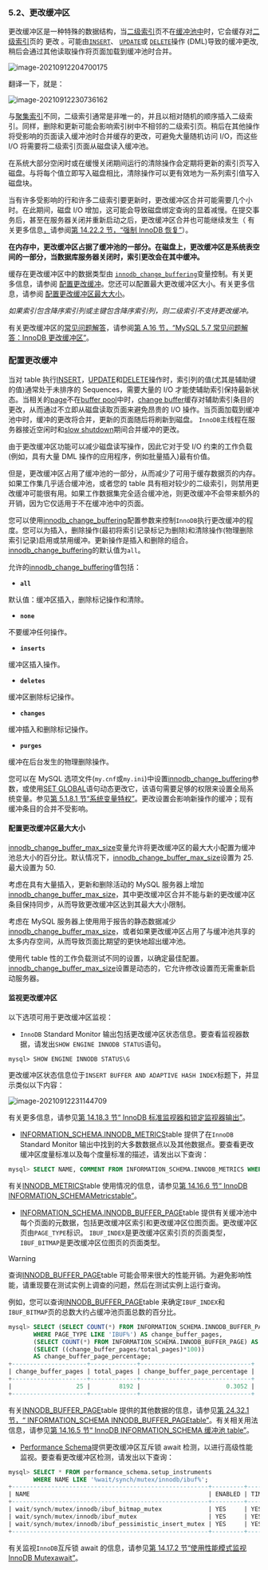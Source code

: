 ### 5.2、更改缓冲区

更改缓冲区是一种特殊的数据结构，当[二级索引](https://dev.mysql.com/doc/refman/5.7/en/glossary.html#glos_secondary_index)页不在[缓冲池中](https://dev.mysql.com/doc/refman/5.7/en/glossary.html#glos_buffer_pool)时，它会缓存对[二级索引](https://dev.mysql.com/doc/refman/5.7/en/glossary.html#glos_secondary_index)页的 更改 。可能由[`INSERT`](https://dev.mysql.com/doc/refman/5.7/en/insert.html)、 [`UPDATE`](https://dev.mysql.com/doc/refman/5.7/en/update.html)或 [`DELETE`](https://dev.mysql.com/doc/refman/5.7/en/delete.html)操作 (DML)导致的缓冲更改, 稍后会通过其他读取操作将页面加载到缓冲池时合并。

![image-20210912204700175](C:\Users\Administrator\AppData\Roaming\Typora\typora-user-images\image-20210912204700175.png)

翻译一下，就是：

![image-20210912230736162](C:\Users\Administrator\AppData\Roaming\Typora\typora-user-images\image-20210912230736162.png)

与[聚集索引](https://dev.mysql.com/doc/refman/5.7/en/glossary.html#glos_clustered_index)不同，二级索引通常是非唯一的，并且以相对随机的顺序插入二级索引。同样，删除和更新可能会影响索引树中不相邻的二级索引页。稍后在其他操作将受影响的页面读入缓冲池时合并缓存的更改，可避免大量随机访问 I/O，而这些 I/O 将需要将二级索引页面从磁盘读入缓冲池。

在系统大部分空闲时或在缓慢关闭期间运行的清除操作会定期将更新的索引页写入磁盘。与将每个值立即写入磁盘相比，清除操作可以更有效地为一系列索引值写入磁盘块。

当有许多受影响的行和许多二级索引要更新时，更改缓冲区合并可能需要几个小时。在此期间，磁盘 I/O 增加，这可能会导致磁盘绑定查询的显着减慢。在提交事务后，甚至在服务器关闭并重新启动之后，更改缓冲区合并也可能继续发生（ 有关更多信息[，](https://dev.mysql.com/doc/refman/5.7/en/forcing-innodb-recovery.html)请参阅[第 14.22.2 节，“强制 InnoDB 恢复”](https://dev.mysql.com/doc/refman/5.7/en/forcing-innodb-recovery.html)）。

**在内存中，更改缓冲区占据了缓冲池的一部分。在磁盘上，更改缓冲区是系统表空间的一部分，当数据库服务器关闭时，索引更改会在其中缓冲。**

缓存在更改缓冲区中的数据类型由 [`innodb_change_buffering`](https://dev.mysql.com/doc/refman/5.7/en/innodb-parameters.html#sysvar_innodb_change_buffering)变量控制。有关更多信息，请参阅 [配置更改缓冲](https://dev.mysql.com/doc/refman/5.7/en/innodb-change-buffer.html#innodb-change-buffer-configuration)。您还可以配置最大更改缓冲区大小。有关更多信息，请参阅 [配置更改缓冲区最大大小](https://dev.mysql.com/doc/refman/5.7/en/innodb-change-buffer.html#innodb-change-buffer-maximum-size)。

*如果索引包含降序索引列或主键包含降序索引列，则二级索引不支持更改缓冲。*

有关更改缓冲区的[常见问题解答](https://dev.mysql.com/doc/refman/5.7/en/faqs-innodb-change-buffer.html)，请参阅[第 A.16 节，“MySQL 5.7 常见问题解答：InnoDB 更改缓冲区”](https://dev.mysql.com/doc/refman/5.7/en/faqs-innodb-change-buffer.html)。



### 配置更改缓冲

当对 table 执行[INSERT](https://www.docs4dev.com/docs/zh/mysql/5.7/reference/insert.html)，[UPDATE](https://www.docs4dev.com/docs/zh/mysql/5.7/reference/update.html)和[DELETE](https://www.docs4dev.com/docs/zh/mysql/5.7/reference/delete.html)操作时，索引列的值(尤其是辅助键的值)通常处于未排序的 Sequences，需要大量的 I/O 才能使辅助索引保持最新状态。当相关的[page](https://www.docs4dev.com/docs/zh/mysql/5.7/reference/glossary.html#glos_change_buffer)不在[buffer pool](https://www.docs4dev.com/docs/zh/mysql/5.7/reference/glossary.html#glos_page)中时，[change buffer](https://www.docs4dev.com/docs/zh/mysql/5.7/reference/glossary.html#glos_buffer_pool)缓存对辅助索引条目的更改，从而通过不立即从磁盘读取页面来避免昂贵的 I/O 操作。当页面加载到缓冲池中时，缓冲的更改将合并，更新的页面随后将刷新到磁盘。 `InnoDB`主线程在服务器接近空闲时和[slow shutdown](https://www.docs4dev.com/docs/zh/mysql/5.7/reference/glossary.html#glos_slow_shutdown)期间合并缓冲的更改。

由于更改缓冲区功能可以减少磁盘读写操作，因此它对于受 I/O 约束的工作负载(例如，具有大量 DML 操作的应用程序，例如批量插入)最有价值。

但是，更改缓冲区占用了缓冲池的一部分，从而减少了可用于缓存数据页的内存。如果工作集几乎适合缓冲池，或者您的 table 具有相对较少的二级索引，则禁用更改缓冲可能很有用。如果工作数据集完全适合缓冲池，则更改缓冲不会带来额外的开销，因为它仅适用于不在缓冲池中的页面。

您可以使用[innodb_change_buffering](https://www.docs4dev.com/docs/zh/mysql/5.7/reference/innodb-parameters.html#sysvar_innodb_change_buffering)配置参数来控制`InnoDB`执行更改缓冲的程度。您可以为插入，删除操作(最初将索引记录标记为删除)和清除操作(物理删除索引记录)启用或禁用缓冲。更新操作是插入和删除的组合。 [innodb_change_buffering](https://www.docs4dev.com/docs/zh/mysql/5.7/reference/innodb-parameters.html#sysvar_innodb_change_buffering)的默认值为`all`。

允许的[innodb_change_buffering](https://www.docs4dev.com/docs/zh/mysql/5.7/reference/innodb-parameters.html#sysvar_innodb_change_buffering)值包括：

- **`all`**

默认值：缓冲区插入，删除标记操作和清除。

- **`none`**

不要缓冲任何操作。

- **`inserts`**

缓冲区插入操作。

- **`deletes`**

缓冲区删除标记操作。

- **`changes`**

缓冲插入和删除标记操作。

- **`purges`**

缓冲在后台发生的物理删除操作。

您可以在 MySQL 选项文件(`my.cnf`或`my.ini`)中设置[innodb_change_buffering](https://www.docs4dev.com/docs/zh/mysql/5.7/reference/innodb-parameters.html#sysvar_innodb_change_buffering)参数，或使用[SET GLOBAL](https://www.docs4dev.com/docs/zh/mysql/5.7/reference/set-variable.html)语句动态更改它，该语句需要足够的权限来设置全局系统变量。参见[第 5.1.8.1 节“系统变量特权”](https://www.docs4dev.com/docs/zh/mysql/5.7/reference/system-variable-privileges.html)。更改设置会影响新操作的缓冲；现有缓冲条目的合并不受影响。

#### 配置更改缓冲区最大大小

[innodb_change_buffer_max_size](https://www.docs4dev.com/docs/zh/mysql/5.7/reference/innodb-parameters.html#sysvar_innodb_change_buffer_max_size)变量允许将更改缓冲区的最大大小配置为缓冲池总大小的百分比。默认情况下，[innodb_change_buffer_max_size](https://www.docs4dev.com/docs/zh/mysql/5.7/reference/innodb-parameters.html#sysvar_innodb_change_buffer_max_size)设置为 25.最大设置为 50.

考虑在具有大量插入，更新和删除活动的 MySQL 服务器上增加[innodb_change_buffer_max_size](https://www.docs4dev.com/docs/zh/mysql/5.7/reference/innodb-parameters.html#sysvar_innodb_change_buffer_max_size)，其中更改缓冲区合并不能与新的更改缓冲区条目保持同步，从而导致更改缓冲区达到其最大大小限制。

考虑在 MySQL 服务器上使用用于报告的静态数据减少[innodb_change_buffer_max_size](https://www.docs4dev.com/docs/zh/mysql/5.7/reference/innodb-parameters.html#sysvar_innodb_change_buffer_max_size)，或者如果更改缓冲区占用了与缓冲池共享的太多内存空间，从而导致页面比期望的更快地超出缓冲池。

使用代 table 性的工作负载测试不同的设置，以确定最佳配置。 [innodb_change_buffer_max_size](https://www.docs4dev.com/docs/zh/mysql/5.7/reference/innodb-parameters.html#sysvar_innodb_change_buffer_max_size)设置是动态的，它允许修改设置而无需重新启动服务器。



#### 监视更改缓冲区



以下选项可用于更改缓冲区监视：

- `InnoDB` Standard Monitor 输出包括更改缓冲区状态信息。要查看监视器数据，请发出`SHOW ENGINE INNODB STATUS`语句。

```shell
mysql> SHOW ENGINE INNODB STATUS\G
```

更改缓冲区状态信息位于`INSERT BUFFER AND ADAPTIVE HASH INDEX`标题下，并显示类似以下内容：

![image-20210912231144709](C:\Users\Administrator\AppData\Roaming\Typora\typora-user-images\image-20210912231144709.png)

有关更多信息，请参见[第 14.18.3 节“ InnoDB 标准监视器和锁定监视器输出”](https://www.docs4dev.com/docs/zh/mysql/5.7/reference/innodb-standard-monitor.html)。

- [INFORMATION_SCHEMA.INNODB_METRICS](https://www.docs4dev.com/docs/zh/mysql/5.7/reference/information-schema-innodb-metrics-table.html)table 提供了在`InnoDB` Standard Monitor 输出中找到的大多数数据点以及其他数据点。要查看更改缓冲区度量标准以及每个度量标准的描述，请发出以下查询：

```sql
mysql> SELECT NAME, COMMENT FROM INFORMATION_SCHEMA.INNODB_METRICS WHERE NAME LIKE '%ibuf%'\G
```

有关[INNODB_METRICS](https://www.docs4dev.com/docs/zh/mysql/5.7/reference/information-schema-innodb-metrics-table.html)table 使用情况的信息，请参见[第 14.16.6 节“ InnoDB INFORMATION_SCHEMAMetricstable”](https://www.docs4dev.com/docs/zh/mysql/5.7/reference/innodb-information-schema-metrics-table.html)。

- [INFORMATION_SCHEMA.INNODB_BUFFER_PAGE](https://www.docs4dev.com/docs/zh/mysql/5.7/reference/information-schema-innodb-buffer-page-table.html)table 提供有关缓冲池中每个页面的元数据，包括更改缓冲区索引和更改缓冲区位图页面。更改缓冲区页由`PAGE_TYPE`标识。 `IBUF_INDEX`是更改缓冲区索引页的页面类型，`IBUF_BITMAP`是更改缓冲区位图页的页面类型。

Warning

查询[INNODB_BUFFER_PAGE](https://www.docs4dev.com/docs/zh/mysql/5.7/reference/information-schema-innodb-buffer-page-table.html)table 可能会带来很大的性能开销。为避免影响性能，请重现要在测试实例上调查的问题，然后在测试实例上运行查询。

例如，您可以查询[INNODB_BUFFER_PAGE](https://www.docs4dev.com/docs/zh/mysql/5.7/reference/information-schema-innodb-buffer-page-table.html)table 来确定`IBUF_INDEX`和`IBUF_BITMAP`页的总数大约占缓冲池页面总数的百分比。

```sql
mysql> SELECT (SELECT COUNT(*) FROM INFORMATION_SCHEMA.INNODB_BUFFER_PAGE
       WHERE PAGE_TYPE LIKE 'IBUF%') AS change_buffer_pages,
       (SELECT COUNT(*) FROM INFORMATION_SCHEMA.INNODB_BUFFER_PAGE) AS total_pages,
       (SELECT ((change_buffer_pages/total_pages)*100))
       AS change_buffer_page_percentage;
+---------------------+-------------+-------------------------------+
| change_buffer_pages | total_pages | change_buffer_page_percentage |
+---------------------+-------------+-------------------------------+
|                  25 |        8192 |                        0.3052 |
+---------------------+-------------+-------------------------------+
```

有关[INNODB_BUFFER_PAGE](https://www.docs4dev.com/docs/zh/mysql/5.7/reference/information-schema-innodb-buffer-page-table.html)table 提供的其他数据的信息，请参见[第 24.32.1 节，“ INFORMATION_SCHEMA INNODB_BUFFER_PAGEtable”](https://www.docs4dev.com/docs/zh/mysql/5.7/reference/information-schema-innodb-buffer-page-table.html)。有关相关用法信息，请参见[第 14.16.5 节“ InnoDB INFORMATION_SCHEMA 缓冲池 table”](https://www.docs4dev.com/docs/zh/mysql/5.7/reference/innodb-information-schema-buffer-pool-tables.html)。

- [Performance Schema](https://www.docs4dev.com/docs/zh/mysql/5.7/reference/performance-schema.html)提供更改缓冲区互斥锁 await 检测，以进行高级性能监视。要查看更改缓冲区检测，请发出以下查询：

```sql
mysql> SELECT * FROM performance_schema.setup_instruments
       WHERE NAME LIKE '%wait/synch/mutex/innodb/ibuf%';
+-------------------------------------------------------+---------+-------+
| NAME                                                  | ENABLED | TIMED |
+-------------------------------------------------------+---------+-------+
| wait/synch/mutex/innodb/ibuf_bitmap_mutex             | YES     | YES   |
| wait/synch/mutex/innodb/ibuf_mutex                    | YES     | YES   |
| wait/synch/mutex/innodb/ibuf_pessimistic_insert_mutex | YES     | YES   |
+-------------------------------------------------------+---------+-------+
```

有关监视`InnoDB`互斥锁 await 的信息，请参见[第 14.17.2 节“使用性能模式监视 InnoDB Mutexawait”](https://www.docs4dev.com/docs/zh/mysql/5.7/reference/monitor-innodb-mutex-waits-performance-schema.html)。











